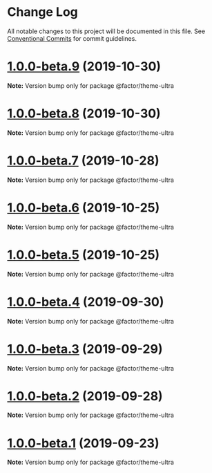# Change Log

All notable changes to this project will be documented in this file.
See [Conventional Commits](https://conventionalcommits.org) for commit guidelines.

# [1.0.0-beta.9](https://github.com/fiction-com/factor/compare/v1.0.0-beta.8...v1.0.0-beta.9) (2019-10-30)

**Note:** Version bump only for package @factor/theme-ultra





# [1.0.0-beta.8](https://github.com/fiction-com/factor/compare/v1.0.0-beta.7...v1.0.0-beta.8) (2019-10-30)

**Note:** Version bump only for package @factor/theme-ultra





# [1.0.0-beta.7](https://github.com/fiction-com/factor/compare/v1.0.0-beta.6...v1.0.0-beta.7) (2019-10-28)

**Note:** Version bump only for package @factor/theme-ultra





# [1.0.0-beta.6](https://github.com/fiction-com/factor/compare/v1.0.0-beta.5...v1.0.0-beta.6) (2019-10-25)

**Note:** Version bump only for package @factor/theme-ultra





# [1.0.0-beta.5](https://github.com/fiction-com/factor/compare/v1.0.0-beta.4...v1.0.0-beta.5) (2019-10-25)

**Note:** Version bump only for package @factor/theme-ultra





# [1.0.0-beta.4](https://github.com/fiction-com/factor/compare/v1.0.0-beta.3...v1.0.0-beta.4) (2019-09-30)

**Note:** Version bump only for package @factor/theme-ultra





# [1.0.0-beta.3](https://github.com/fiction-com/factor/compare/v1.0.0-beta.2...v1.0.0-beta.3) (2019-09-29)

**Note:** Version bump only for package @factor/theme-ultra





# [1.0.0-beta.2](https://github.com/fiction-com/factor/compare/v1.0.0-beta.1...v1.0.0-beta.2) (2019-09-28)

**Note:** Version bump only for package @factor/theme-ultra





# [1.0.0-beta.1](https://github.com/fiction-com/factor/compare/v1.0.0-beta.0...v1.0.0-beta.1) (2019-09-23)

**Note:** Version bump only for package @factor/theme-ultra
